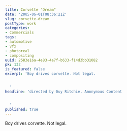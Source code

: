 ```yaml
---
title: Corvette "Dream"
date: '2005-06-01T08:36:21Z'
slug: corvette-dream
postType: work
categories:
- Commercials
tags:
- automotive
- vfx
- photoreal
- compositing
uuid: 2583e16a-4e83-4a7f-b633-f14d3bb31082
pk: 132
is_featured: false
excerpt: 'Boy drives corvette. Not legal.


  '
headline: 'directed by Guy Ritchie, Anonymous Content


  '
published: true
---
```

Boy drives corvette. Not legal.


